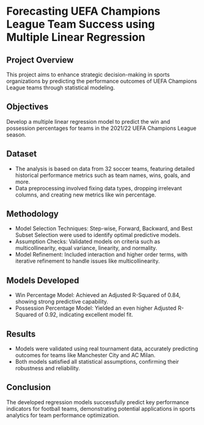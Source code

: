 # Forecasting UEFA Champions League Team Success using Multiple Linear Regression

## Project Overview
This project aims to enhance strategic decision-making in sports organizations by predicting the performance outcomes of UEFA Champions League teams through statistical modeling.

## Objectives
Develop a multiple linear regression model to predict the win and possession percentages for teams in the 2021/22 UEFA Champions League season.

## Dataset
- The analysis is based on data from 32 soccer teams, featuring detailed historical performance metrics such as team names, wins, goals, and more.
- Data preprocessing involved fixing data types, dropping irrelevant columns, and creating new metrics like win percentage.

## Methodology
- Model Selection Techniques: Step-wise, Forward, Backward, and Best Subset Selection were used to identify optimal predictive models.
- Assumption Checks: Validated models on criteria such as multicollinearity, equal variance, linearity, and normality.
- Model Refinement: Included interaction and higher order terms, with iterative refinement to handle issues like multicollinearity.

## Models Developed
- Win Percentage Model: Achieved an Adjusted R-Squared of 0.84, showing strong predictive capability.
- Possession Percentage Model: Yielded an even higher Adjusted R-Squared of 0.92, indicating excellent model fit.

## Results
- Models were validated using real tournament data, accurately predicting outcomes for teams like Manchester City and AC Milan.
- Both models satisfied all statistical assumptions, confirming their robustness and reliability.

## Conclusion
The developed regression models successfully predict key performance indicators for football teams, demonstrating potential applications in sports analytics for team performance optimization.
